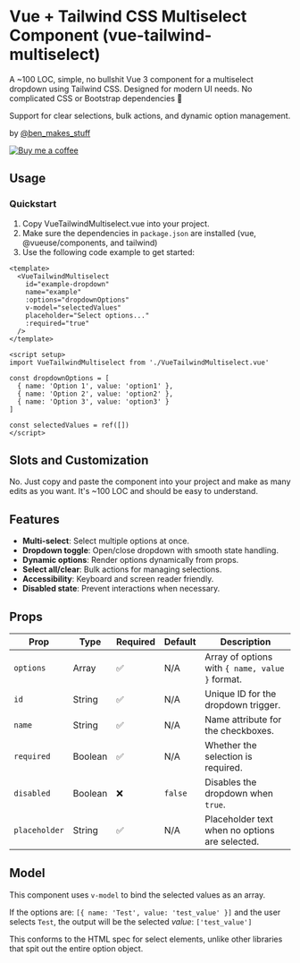 # Vue + Tailwind CSS Multiselect Component (vue-tailwind-multiselect)

A ~100 LOC, simple, no bullshit Vue 3 component for a multiselect dropdown using Tailwind CSS. Designed for modern UI needs. No complicated CSS or Bootstrap dependencies 🎉

Support for clear selections, bulk actions, and dynamic option management.

by [@ben_makes_stuff](https://x.com/ben_makes_stuff)

[![Buy me a coffee](https://img.buymeacoffee.com/button-api/?text=Buy%20me%20a%20coffee&emoji=☕&slug=ben_makes_stuff&button_colour=FFDD00&font_colour=000000&font_family=Lato&outline_colour=000000&coffee_colour=ffffff)](https://www.buymeacoffee.com/ben_makes_stuff)

## Usage

### Quickstart

1. Copy VueTailwindMultiselect.vue into your project.
1. Make sure the dependencies in `package.json` are installed (vue, @vueuse/components, and tailwind)
1. Use the following code example to get started:

```vue
<template>
  <VueTailwindMultiselect
    id="example-dropdown"
    name="example"
    :options="dropdownOptions"
    v-model="selectedValues"
    placeholder="Select options..."
    :required="true"
  />
</template>

<script setup>
import VueTailwindMultiselect from './VueTailwindMultiselect.vue'

const dropdownOptions = [
  { name: 'Option 1', value: 'option1' },
  { name: 'Option 2', value: 'option2' },
  { name: 'Option 3', value: 'option3' }
]

const selectedValues = ref([])
</script>
```

## Slots and Customization

No. Just copy and paste the component into your project and make as many edits as you want. It's ~100 LOC and should be easy to understand.

## Features

- **Multi-select**: Select multiple options at once.
- **Dropdown toggle**: Open/close dropdown with smooth state handling.
- **Dynamic options**: Render options dynamically from props.
- **Select all/clear**: Bulk actions for managing selections.
- **Accessibility**: Keyboard and screen reader friendly.
- **Disabled state**: Prevent interactions when necessary.

## Props

| Prop         | Type    | Required | Default  | Description                                      |
|--------------|---------|----------|----------|--------------------------------------------------|
| `options`    | Array   | ✅        | N/A      | Array of options with `{ name, value }` format. |
| `id`         | String  | ✅        | N/A      | Unique ID for the dropdown trigger.             |
| `name`       | String  | ✅        | N/A      | Name attribute for the checkboxes.              |
| `required`   | Boolean | ✅        | N/A      | Whether the selection is required.              |
| `disabled`   | Boolean | ❌        | `false`  | Disables the dropdown when `true`.              |
| `placeholder`| String  | ✅        | N/A      | Placeholder text when no options are selected.  |

## Model

This component uses `v-model` to bind the selected values as an array.

If the options are: `[{ name: 'Test', value: 'test_value' }]` and the user selects `Test`, the output will be the selected *value*: `['test_value']`

This conforms to the HTML spec for select elements, unlike other libraries that spit out the entire option object.
